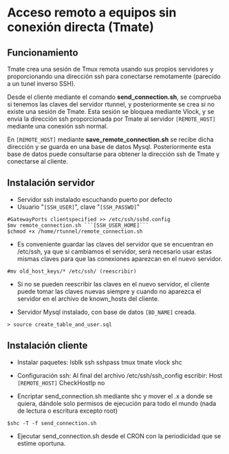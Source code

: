 Acceso remoto a equipos sin conexión directa (Tmate)
=====

Funcionamiento
-----------
Tmate crea una sesión de Tmux remota usando sus propios servidores y proporcionando una dirección ssh para conectarse remotamente (parecído a un tunel inverso SSH).

Desde el cliente mediante el comando **send_connection.sh**, se comprueba si tenemos las claves del servidor rtunnel, y posteriormente se crea si no existe una sesión de Tmate. Esta sesión se bloquea mediante Vlock, y se envia la dirección ssh proporcionada por Tmate al servidor ```[REMOTE_HOST]``` mediante una conexión ssh normal.

En ```[REMOTE_HOST]``` mediante **save_remote_connection.sh** se recibe dicha dirección y se guarda en una base de datos Mysql. Posteriormente esta base de datos puede consultarse para obtener la dirección ssh de Tmate y conectarse al cliente.

Instalación servidor
-----------
* Servidor ssh instalado escuchando puerto por defecto
* Usuario "```[SSH_USER]```", clave "```[SSH_PASSWD]```"
```
#GatewayPorts clientspecified >> /etc/ssh/sshd.config
$mv remote_connection.sh ```[SSH_USER_HOME]```
$chmod +x /home/rtunnel/remote_connection.sh
```

* Es conveniente guardar las claves del servidor que se encuentran en /etc/ssh, ya que si cambiamos el servidor, será necesario usar estas mismas claves para que las conexiones aparezcan en el nuevo servidor.
```
#mv old_host_keys/* /etc/ssh/ (reescribir)
```

* Si no se pueden reescribir las claves en el nuevo servidor, el cliente puede tomar las 
claves nuevas siempre y cuando no aparezca el servidor en el archivo de known_hosts del cliente. 

* Servidor Mysql instalado, con base de datos ```[BD_NAME]``` creada.
```
> source create_table_and_user.sql
```

Instalación cliente
-----------
* Instalar paquetes:
lsblk ssh sshpass tmux tmate vlock shc

* Configuración ssh:
Al final del archivo /etc/ssh/ssh_config escribir:
Host ```[REMOTE_HOST]```
	CheckHostIp no

* Encriptar send_connection.sh mediante shc y mover el .x a donde se quiera, dándole solo permisos de 
ejecución para todo el mundo (nada de lectura o escritura excepto root)
```
$shc -T -f send_connection.sh
```

* Ejecutar send_connection.sh desde el CRON con la periodicidad que se 
estime oportuna.
